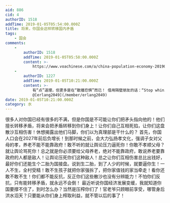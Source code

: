 ```yaml
---
aid: 886
cid: 4
authorID: 1518
addTime: 2019-01-05T05:54:00.000Z
title: 将来，你国会这样转移国内矛盾
tags:
    - 国会
comments:
    -
        authorID: 1518
        addTime: 2019-01-05T05:58:00.000Z
        content: >-
            https://www.voachinese.com/a/china-population-economy-20190104/4728710.html
    -
        authorID: 1227
        addTime: 2019-01-05T10:21:00.000Z
        content: >-
            有“点”道理，但更多是在“散播恐惧”而已！ 借用隔壁朋友的话：“Stop whining. 提供些有用的信息的，不要做无意义的抱怨。”
            @[erlang2049](/member/erlang2049)
date: 2019-01-05T10:21:00.000Z
category: 水
---
```


很多人对你国已经有很多的不满，但是你国是不可能让你们把矛头指向他的！他们擅长转移矛盾，将来会把矛盾转移到你们身上！让你们自己互相死掐，让你们这盘散沙互相伤害！休想揭露出他们马脚，你们以为真理部是干什么的？ 首先，你国人口会在2027年前后负增长！到那时候之前，会大力弘扬孝文化，强调子女对父母的孝，养老不能不能靠政府！敢不听的就让舆论压力逼死你！你敢不孝顺父母？就让舆论骂死你！总之就是你必须要给父母养老，绝对不能靠政府，敢说养老要靠政府的人都是敌人！让舆论压死你们这种敌人！总之让你们互相伤害总比出钱好，最好你们还能生个二胎为国接盘。说到生二胎，到了人少的时候，就要逼你生！一人不生，全村受精！敢不生孩子就把你家强拆了，把你家值钱的家当牵走！看你还敢不敢不生！你们都不能反抗，反正你们这些散沙也没有分辨能力！不怕你们反抗，只有能转移矛盾，就永远不会倒！ 最近听说你国经济发展变缓，我就知道你国要撑不住了，到时怎么办？当然是压榨你们了！官老爷只顾眼前享受，哪管身后洪水滔天？只要能从你们身上榨取利益，就不管以后的事了！
